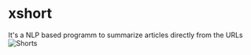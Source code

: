# xshort
It's a NLP based programm to summarize articles directly from the URLs
![Shorts](https://user-images.githubusercontent.com/74095699/183294785-7037e44e-0a8a-4b7d-b6dd-cec02316e13d.jpg)
